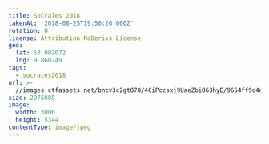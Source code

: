 ```yaml
---
title: SoCraTes 2018
takenAt: '2018-08-25T19:50:26.000Z'
rotation: 0
license: Attribution-NoDerivs License
geo:
  lat: 53.002072
  lng: 9.860249
tags:
  - socrates2018
url: >-
  //images.ctfassets.net/bncv3c2gt878/4CiPccsxj9UaeZbiO63hyE/9654ff9c4de306b882e191048279aff8/socrates-2018_42595119160_o
size: 2975885
image:
  width: 3006
  height: 5344
contentType: image/jpeg
---
```


